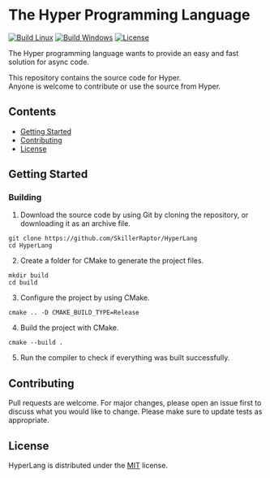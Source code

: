 # The Hyper Programming Language

[![Build Linux](https://img.shields.io/github/workflow/status/SkillerRaptor/HyperLang/build-linux?style=flat&label=Build%20Linux&logo=github)](https://github.com/SkillerRaptor/HyperLang/blob/master/.github/workflows/build-linux.yml)
[![Build Windows](https://img.shields.io/github/workflow/status/SkillerRaptor/HyperLang/build-windows?style=flat&label=Build%20Windows&logo=github)](https://github.com/SkillerRaptor/HyperLang/blob/master/.github/workflows/build-windows.yml)
[![License](https://img.shields.io/badge/license-MIT-yellow?style=flat)](https://github.com/SkillerRaptor/HyperLang/blob/master/LICENSE)

The Hyper programming language wants to provide an easy and fast solution for async code.

This repository contains the source code for Hyper. <br />
Anyone is welcome to contribute or use the source from Hyper.

## Contents

- [Getting Started](#getting-started)
- [Contributing](#contributing)
- [License](#license)

## Getting Started

### Building

1. Download the source code by using Git by cloning the repository, or
   downloading it as an archive file.

```shell
git clone https://github.com/SkillerRaptor/HyperLang
cd HyperLang
```

2. Create a folder for CMake to generate the project files.

```shell
mkdir build
cd build
```

3. Configure the project by using CMake.

```shell
cmake .. -D CMAKE_BUILD_TYPE=Release
```

4. Build the project with CMake.

```shell
cmake --build .
```

5. Run the compiler to check if everything was built successfully.

## Contributing

Pull requests are welcome. For major changes, please open an issue first to
discuss what you would like to change. Please make sure to update tests as
appropriate.

## License

HyperLang is distributed under
the [MIT](https://github.com/SkillerRaptor/HyperLang/blob/master/LICENSE)
license.
